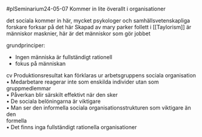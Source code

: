 #plSeminarium24-05-07
Kommer in lite överallt i organisationer

det sociala kommer in här, mycket psykologer och samhällsvetenskapliga forskare forksar på det här
Skapad av mary parker follett
i [[Taylorism]] är människor masknier, här är det människor som gör jobbet

grundprinciper: 
- Ingen människa är fullständigt rationell
- fokus på människan

cv
Produktionsresultat kan förklaras ur arbetsgruppens sociala organisation  
• Medarbetare reagerar inte som enskilda individer utan som  
gruppmedlemmar  
• Påverkan blir särskilt effektivt när den sker  
• De sociala belöningarna är viktigare  
• Man ser den informella sociala organisationsstrukturen som viktigare än den  
formella  
• Det finns inga fullständigt rationella organisationer